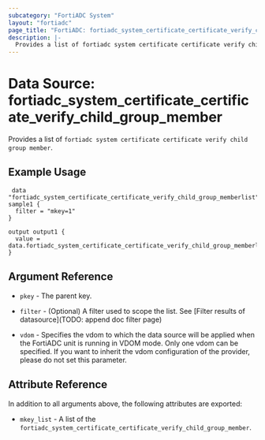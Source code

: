 ```yaml
---
subcategory: "FortiADC System"
layout: "fortiadc"
page_title: "FortiADC: fortiadc_system_certificate_certificate_verify_child_group_member"
description: |-
  Provides a list of fortiadc system certificate certificate verify child group member
---
```


# Data Source: fortiadc_system_certificate_certificate_verify_child_group_member
Provides a list of `fortiadc system certificate certificate verify child group member`.

## Example Usage

```hcl
 data "fortiadc_system_certificate_certificate_verify_child_group_memberlist" sample1 {
  filter = "mkey=1"
}

output output1 {
  value = data.fortiadc_system_certificate_certificate_verify_child_group_memberlist.sample1.mkey_list
}
```

## Argument Reference

* `pkey` - The parent key.
* `filter` - (Optional) A filter used to scope the list. See [Filter results of datasource](TODO: append doc filter page)

* `vdom` - Specifies the vdom to which the data source will be applied when the FortiADC unit is running in VDOM mode. Only one vdom can be specified. If you want to inherit the vdom configuration of the provider, please do not set this parameter.

## Attribute Reference

In addition to all arguments above, the following attributes are exported:

* `mkey_list` -  A list of the `fortiadc_system_certificate_certificate_verify_child_group_member`.

